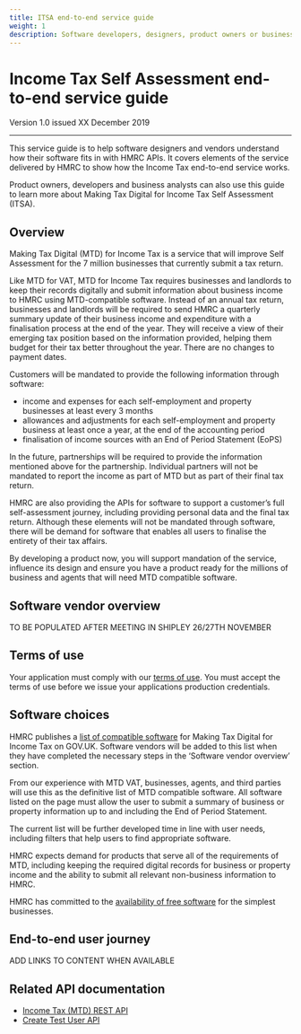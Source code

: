 ```yaml
---
title: ITSA end-to-end service guide
weight: 1
description: Software developers, designers, product owners or business analysts. Integrate your software with the Income Tax API for Making Tax Digital.
---
```


# Income Tax Self Assessment end-to-end service guide

Version 1.0 issued XX December 2019
***

This service guide is to help software designers and vendors understand how their software fits in with HMRC APIs.
It covers elements of the service delivered by HMRC to show how the Income Tax end-to-end service works.

Product owners, developers and business analysts can also use this guide to learn more about Making Tax Digital for Income Tax Self Assessment (ITSA).

## Overview

Making Tax Digital (MTD) for Income Tax is a service that will improve Self Assessment for the 7 million businesses that currently submit a tax return.
 
Like MTD for VAT, MTD for Income Tax requires businesses and landlords to keep their records digitally and submit information about business income to HMRC using MTD-compatible software. Instead of an annual tax return, businesses and landlords will be required to send HMRC a quarterly summary update of their business income and expenditure with a finalisation process at the end of the year. They will receive a view of their emerging tax position based on the information provided, helping them budget for their tax better throughout the year. There are no changes to payment dates.
 
Customers will be mandated to provide the following information through software:

* income and expenses for each self-employment and property businesses at least every 3 months
* allowances and adjustments for each self-employment and property business at least once a year, at the end of the accounting period
* finalisation of income sources with an End of Period Statement (EoPS)

In the future, partnerships will be required to provide the information mentioned above for the partnership. Individual partners will not be mandated to report the income as part of MTD but as part of their final tax return.
 
HMRC are also providing the APIs for software to support a customer’s full self-assessment journey, including providing personal data and the final tax return. Although these elements will not be mandated through software, there will be demand for software that enables all users to finalise the entirety of their tax affairs.
 
By developing a product now, you will support mandation of the service, influence its design and ensure you have a product ready for the millions of business and agents that will need MTD compatible software.

## Software vendor overview

TO BE POPULATED AFTER MEETING IN SHIPLEY 26/27TH NOVEMBER

## Terms of use

Your application must comply with our [terms of use](https://developer.service.hmrc.gov.uk/api-documentation/docs/terms-of-use). You must accept the terms of use before we issue your applications production credentials.

## Software choices

HMRC publishes a [list of compatible software](https://www.gov.uk/government/publications/making-tax-digital-software-suppliers-terms-of-collaboration/terms-of-collaboration-between-hm-revenue-and-customs-and-software-developers#Annex-C) for Making Tax Digital for Income Tax on GOV.UK. Software vendors will be added to this list when they have completed the necessary steps in the ‘Software vendor overview’ section. 

From our experience with MTD VAT, businesses, agents, and third parties will use this as the definitive list of MTD compatible software. All software listed on the page must allow the user to submit a summary of business or property information up to and including the End of Period Statement. 

The current list will be further developed time in line with user needs, including filters that help users to find appropriate software. 

HMRC expects demand for products that serve all of the requirements of MTD, including keeping the required digital records for business or property income and the ability to submit all relevant non-business information to HMRC. 

HMRC has committed to the [availability of free software](https://www.gov.uk/government/publications/making-tax-digital-software-suppliers-terms-of-collaboration/terms-of-collaboration-between-hm-revenue-and-customs-and-software-developers#Annex-C) for the simplest businesses.

## End-to-end user journey

ADD LINKS TO CONTENT WHEN AVAILABLE

## Related API documentation
<!--- Section owner: MTD Programme --->

  * [Income Tax (MTD) REST API](https://developer.service.hmrc.gov.uk/api-documentation/docs/api?filter=income-tax)
  * [Create Test User API](https://developer.service.hmrc.gov.uk/api-documentation/docs/api/service/api-platform-test-user/1.0)
